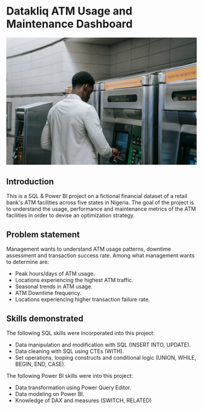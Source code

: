 # Datakliq ATM Usage and Maintenance Dashboard
![](intro.jpg)
## Introduction
This is a SQL & Power BI project on a fictional financial dataset of a retail bank's ATM facilities across five states in Nigeria. The goal of the project is to understand the usage, performance and maintenance metrics of the ATM facilities in order to devise an optimization strategy.
## Problem statement
Management wants to understand ATM usage patterns, downtime assessment and transaction success rate. Among what management wants to determine are:
- Peak hours/days of ATM usage.
- Locations experiencing the highest ATM traffic.
- Seasonal trends in ATM usage.
- ATM Downtime frequency.
- Locations experiencing higher transaction failure rate.
## Skills demonstrated
The following SQL skills were incorporated into this project:
- Data manipulation and modification with SQL (INSERT INTO, UPDATE).
- Data cleaning with SQL using CTEs (WITH).
- Set operations, looping constructs and conditional logic (UNION, WHILE, BEGIN, END, CASE).

The following Power BI skills were into this project:
- Data transformation using Power Query Editor.
- Data modeling on Power BI.
- Knowledge of DAX and measures (SWITCH, RELATED)
 
